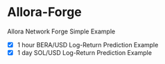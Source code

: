 # Allora-Forge
Allora Network Forge Simple Example

- [x] 1 hour BERA/USD Log-Return Prediction Example
- [x] 1 day SOL/USD Log-Return Prediction Example
